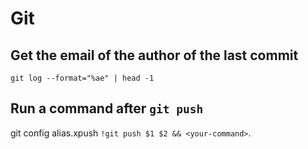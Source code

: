 # Git

## Get the email of the author of the last commit

`git log --format="%ae" | head -1`

## Run a command after `git push`

git config alias.xpush `!git push $1 $2 && <your-command>`.

